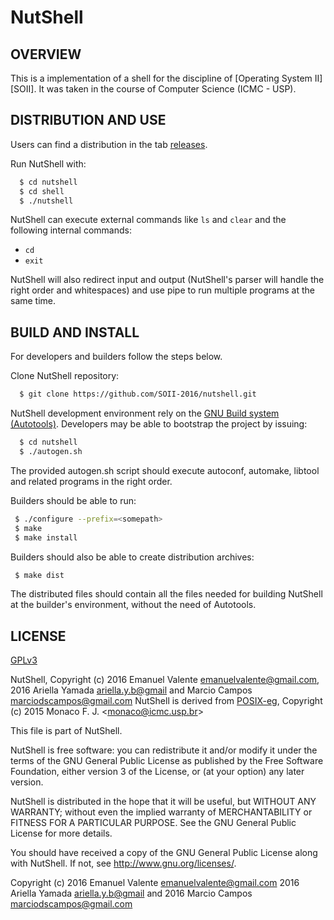 # NutShell

OVERVIEW
--------------------------------------------------
This is a implementation of a shell for the discipline of [Operating
System II][SOII]. It was taken in the course of Computer Science (ICMC - USP).

DISTRIBUTION AND USE
--------------------------------------------------
Users can find a distribution in the tab [releases][release].

Run NutShell with:

```bash
  $ cd nutshell
  $ cd shell
  $ ./nutshell
```

NutShell can execute external commands like `ls` and `clear` and the following internal commands:

* `cd`
* `exit`


NutShell will also redirect input and output (NutShell's parser will handle the right order and whitespaces) and use pipe to run multiple programs at the same time.



BUILD AND INSTALL
--------------------------------------------------
For developers and builders follow the steps below.

Clone NutShell repository:

```bash
  $ git clone https://github.com/SOII-2016/nutshell.git
```

NutShell development environment rely on the [GNU Build system
(Autotools)][autotools].  Developers may be able to bootstrap the project by issuing:

```bash
  $ cd nutshell
  $ ./autogen.sh
```

The provided autogen.sh script should execute autoconf, automake, libtool
and related programs in the right order.

Builders should be able to run:

```bash
 $ ./configure --prefix=<somepath>
 $ make
 $ make install
```

Builders should also be able to create distribution archives:

```bash
 $ make dist
```

The distributed files should contain all the files needed for building NutShell at the builder's environment, without the need of Autotools.

LICENSE
--------------------------------------------------
[GPLv3][license]

NutShell, Copyright (c) 2016 
Emanuel Valente <emanuelvalente@gmail.com>,
2016 Ariella Yamada  <ariella.y.b@gmail> and Marcio Campos   <marciodscampos@gmail.com>
NutShell is derived from [POSIX-eg][credits], Copyright (c) 2015 Monaco F. J. <<monaco@icmc.usp.br>>

This file is part of NutShell.

NutShell is free software: you can redistribute it and/or modify
it under the terms of the GNU General Public License as published by
the Free Software Foundation, either version 3 of the License, or
(at your option) any later version.

NutShell is distributed in the hope that it will be useful,
but WITHOUT ANY WARRANTY; without even the implied warranty of
MERCHANTABILITY or FITNESS FOR A PARTICULAR PURPOSE.  See the
GNU General Public License for more details.

You should have received a copy of the GNU General Public License
along with NutShell.  If not, see <http://www.gnu.org/licenses/>.

[SO2]: <https://github.com/SOII-2016>
[release]: <https://github.com/SOII-2016/nutshell/releases>
[autotools]: <http://www.gnu.org/software/automake/manual/html_node/Autotools-Introduction.html>
[license]: <COPYING>
[credits]: <https://gitlab.com/monaco/posixeg>

Copyright (c) 2016 Emanuel Valente <emanuelvalente@gmail.com>
              2016 Ariella Yamada  <ariella.y.b@gmail> and
              2016 Marcio Campos   <marciodscampos@gmail.com>